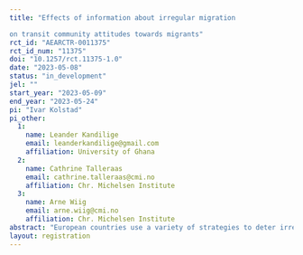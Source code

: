 ```yaml
---
title: "Effects of information about irregular migration
on transit community attitudes towards migrants"
rct_id: "AEARCTR-0011375"
rct_id_num: "11375"
doi: "10.1257/rct.11375-1.0"
date: "2023-05-08"
status: "in_development"
jel: ""
start_year: "2023-05-09"
end_year: "2023-05-24"
pi: "Ivar Kolstad"
pi_other:
  1:
    name: Leander Kandilige
    email: leanderkandilige@gmail.com
    affiliation: University of Ghana
  2:
    name: Cathrine Talleraas
    email: cathrine.talleraas@cmi.no
    affiliation: Chr. Michelsen Institute
  3:
    name: Arne Wiig
    email: arne.wiig@cmi.no
    affiliation: Chr. Michelsen Institute
abstract: "European countries use a variety of strategies to deter irregular migration from Africa across the Mediterranean into Europe. This includes information campaigns directed at potential migrants, often funded by EU countries and implemented by government agencies in African countries of origin. A number of studies have analyzed the impact of such information campaigns on migration intentions. This study complements the existing literature on information campaigns by analyzing how this type of information affects attitudes towards migrants in transit communities in Africa."
layout: registration
---
```


